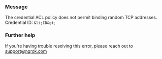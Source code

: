 
### Message
The credential ACL policy does not permit binding random TCP addresses.
Credential ID: `&lt;ID&gt;`

### Further help
If you're having trouble resolving this error, please reach out to [support@ngrok.com](mailto:support@ngrok.com?subject=Help%20with%20ERR_NGROK_356)

